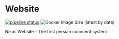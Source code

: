# Website

[![pipeline status](https://gitlab.com/nikas-project/Website/badges/main/pipeline.svg)](https://gitlab.com/nikas-project/Website/-/commits/main) ![Docker Image Size (latest by date)](https://img.shields.io/docker/image-size/nikasproject/website)

Nikas Website - The first persian comment system
